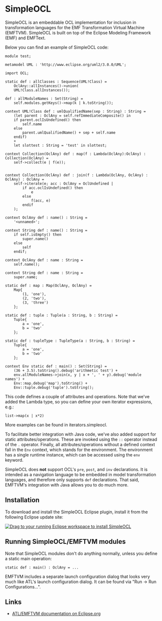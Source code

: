 # SimpleOCL
SimpleOCL is an embeddable OCL implementation for inclusion in transformation languages for the EMF Transformation Virtual Machine (EMFTVM). SimpleOCL is built on top of the Eclipse Modeling Framework (EMF) and EMFText.

Below you can find an example of SimpleOCL code:

```
module test;

metamodel UML : 'http://www.eclipse.org/uml2/3.0.0/UML';

import OCL;

static def : allClasses : Sequence(UML!Class) =
	OclAny::allInstances()->union(
	UML!Class.allInstances());

def : allModuleNames : Set(String) =
	self.modules.getKeys()->map(k | k.toString());

context UML!Class def : umlQualifiedName(sep : String) : String =
	(let parent : OclAny = self.refImmediateComposite() in
	if parent.oclIsUndefined() then
		self.name
	else
		parent.umlQualifiedName() + sep + self.name
	endif)
	+
	let slottest : String = 'test' in slottest;

context Collection(OclAny) def : map(f : Lambda(OclAny):OclAny) : Collection(OclAny) =
	self->collect(e | f(e));


context Collection(OclAny) def : join(f : Lambda(OclAny, OclAny) : OclAny) : OclAny =
	self->iterate(e; acc : OclAny = OclUndefined |
		if acc.oclIsUndefined() then
			e
		else 
			f(acc, e)
		endif
	);

context OclAny def : name() : String =
	'<unnamed>';

context String def : name() : String =
	if self.isEmpty() then
		super.name()
	else
		self
	endif;
	
context OclAny def : name : String =
	self.name();

context String def : name : String =
	super.name;

static def : map : Map(OclAny, OclAny) =
	Map{
		(1, 'one'),
		(2, 'two'),
		(3, 'three')
	};

static def : tuple : Tuple(a : String, b : String) =
	Tuple{
		a = 'one',
		b = 'two'
	};
	
static def : tupleType : TupleType(a : String, b : String) =
	Tuple{
		a = 'one',
		b = 'two'
	};
	
context Env static def : main() : Set(String) =
	(36 + 3.5).toString().debug('arithmetic test') +
	env.allModuleNames->join(x, y | x + ', ' + y).debug('module names') +
	Env::map.debug('map').toString() +
	Env::tuple.debug('tuple').toString();
```

This code defines a couple of attributes and operations. Note that we've added the Lambda type, so you can define your own iterator expressions, e.g.:

```ocl
list->map(x | x*2)
```

More examples can be found in iterators.simpleocl.

To facilitate better integration with Java code, we've also added support for static attributes/operations. These are invoked using the `::` operator instead of the `.` operator. Finally, all attributes/operations without a defined context fall in the `Env` context, which stands for the environment. The environment has a single runtime instance, which can be accessed using the `env` keyword.

SimpleOCL does **not** support OCL's `pre`, `post`, and `inv` declarations. It is intended as a navigation language to be embedded in model transformation languages, and therefore only supports `def` declarations. That said, EMFTVM's integration with Java allows you to do much more.

## Installation
To download and install the SimpleOCL Eclipse plugin, install it from the following Eclipse update site:

<a href="http://marketplace.eclipse.org/marketplace-client-intro?mpc_install=609072" class="drag" title="Drag to your running Eclipse workspace to install SimpleOCL"><img class="img-responsive" src="https://marketplace.eclipse.org/sites/all/themes/solstice/public/images/marketplace/btn-install.png" alt="Drag to your running Eclipse workspace to install SimpleOCL" /></a>

## Running SimpleOCL/EMFTVM modules
Note that SimpleOCL modules don't do anything normally, unless you define a static main operation:

```ocl
static def : main() : OclAny = ...
```

EMFTVM includes a separate launch configuration dialog that looks very much like ATL's launch configuration dialog. It can be found via "Run -> Run Configurations...".

## Links
* [ATL/EMFTVM documentation on Eclipse.org](http://wiki.eclipse.org/ATL/EMFTVM)
